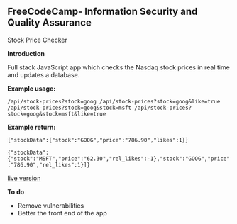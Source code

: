 **FreeCodeCamp**- Information Security and Quality Assurance
------

Stock Price Checker

**Introduction**

Full stack JavaScript app which checks the Nasdaq stock prices in real time and updates a database.

**Example usage:**

`/api/stock-prices?stock=goog
/api/stock-prices?stock=goog&like=true
/api/stock-prices?stock=goog&stock=msft
/api/stock-prices?stock=goog&stock=msft&like=true`

**Example return:**

`{"stockData":{"stock":"GOOG","price":"786.90","likes":1}}`

`{"stockData":{"stock":"MSFT","price":"62.30","rel_likes":-1},"stock":"GOOG","price":"786.90","rel_likes":1}]}`

[live version](https://pokastock2.pokacyb.repl.co/)

**To do**
- Remove vulnerabilities
- Better the front end of the app
